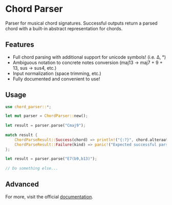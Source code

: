 # Chord Parser

Parser for musical chord signatures. Successful outputs return a parsed chord with a built-in abstract representation for chords.

## Features

- Full chord parsing with additional support for unicode symbols! (i.e. Δ, °)
- Ambiguous notation to concrete notes conversion (maj13 -> maj7 + 9 + 13, sus -> sus4, etc.)
- Input normalization (space trimming, etc.)
- Fully documented and convenient to use!

## Usage

```rust
use chord_parser::*;

let mut parser = ChordParser::new();
 
let result = parser.parse("Cmaj9");
 
match result {
    ChordParseResult::Success(chord) => println!("{:?}", chord.alteraations.seventh),
    ChordParseResult::Failure(kind) => panic!("Expected successful parse!"),
};
 
let result = parser.parse("E7(b9,b13)");
 
// Do something else...
```

## Advanced

For more, visit the official [documentation](https://docs.rs/crate/chord-parser/latest/).